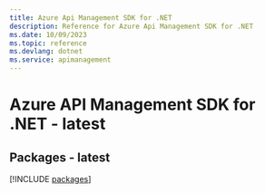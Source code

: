 ```yaml
---
title: Azure Api Management SDK for .NET
description: Reference for Azure Api Management SDK for .NET
ms.date: 10/09/2023
ms.topic: reference
ms.devlang: dotnet
ms.service: apimanagement
---
```

# Azure API Management SDK for .NET - latest
## Packages - latest
[!INCLUDE [packages](api-management-index.md)]